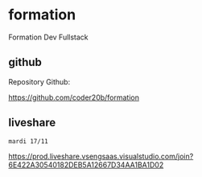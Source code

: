 # formation

Formation Dev Fullstack

## github

Repository Github:

https://github.com/coder20b/formation

## liveshare

    mardi 17/11

https://prod.liveshare.vsengsaas.visualstudio.com/join?6E422A30540182DEB5A12667D34AA1BA1D02

